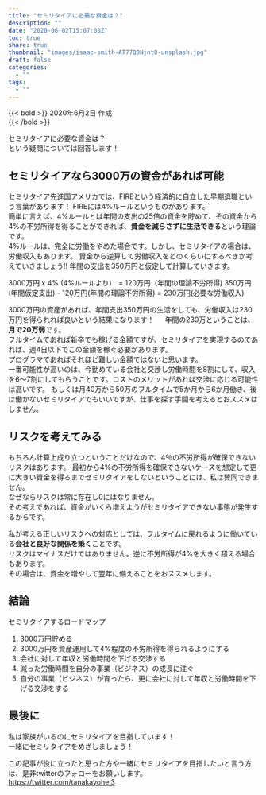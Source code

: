 ```yaml
---
title: "セミリタイアに必要な資金は？"
description: ""
date: "2020-06-02T15:07:08Z"
toc: true
share: true
thumbnail: "images/isaac-smith-AT77Q0Njnt0-unsplash.jpg"
draft: false
categories:
  - ""
tags:
  - ""
---
```


{{< bold >}}
2020年6月2日 作成  
{{< /bold >}}

セミリタイアに必要な資金は？  
という疑問については回答します！

<!--more-->

## セミリタイアなら3000万の資金があれば可能

セミリタイア先進国アメリカでは、FIREという経済的に自立した早期退職という言葉があります！ 
FIREには4%ルールというものがあります。  
簡単に言えば、4%ルールとは年間の支出の25倍の資金を貯めて、その資金から4%の不労所得を得ることができれば、**資金を減らさずに生活できる**という理論です。  
4%ルールは、完全に労働をやめた場合です。しかし、セミリタイアの場合は、労働収入もあります。
資金から逆算して労働収入をどのくらいにするべきか考えていきましょう!!
年間の支出を350万円と仮定して計算していきます。

3000万円 x 4% (4%ルールより)　= 120万円（年間の理論不労所得)
350万円(年間仮定支出) - 120万円(年間の理論不労所得) = 230万円(必要な労働収入)

3000万円の資産があれば、年間支出350万円の生活をしても、労働収入は230万円を得られれば良いという結果になります！ 　
年間の230万ということは、**月で20万弱**です。  
フルタイムであれば新卒でも稼げる金額ですが、セミリタイアを実現するのであれば、週4日以下でこの金額を稼ぐ必要があります。  
プログラマであればそれほど難しい金額ではないと思います。  
一番可能性が高いのは、今勤めている会社と交渉し労働時間を8割にして、収入を6～7割にしてもらうことです。コストのメリットがあれば交渉に応じる可能性は高いです。
もしくは月40万から50万のフルタイムで5か月から6か月働き、後は働かないセミリタイアでもいいですが、仕事を探す手間を考えるとおススメはしません。  

## リスクを考えてみる

もちろん計算上成り立つということだけなので、4％の不労所得が確保できないリスクはあります。
最初から4%の不労所得を確保できないケースを想定して更に大きい資金を得るまでセミリタイアをしないということには、私は賛同できません。  
なぜならリスクは常に存在し0にはなりません。  
その考えであれば、資金がいくら増えようがセミリタイアできない事態が発生するからです。  

私が考える正しいリスクへの対応としては、フルタイムに戻れるように働いている**会社と良好な関係を築く**ことです。  
リスクはマイナスだけではありません。逆に不労所得が4%を大きく超える場合もあります。  
その場合は、資金を増やして翌年に備えることをおススメします。  

## 結論

セミリタイアするロードマップ

1. 3000万円貯める
1. 3000万円を資産運用して4%程度の不労所得を得られるようにする
1. 会社に対して年収と労働時間を下げる交渉する
1. 減った労働時間を自分の事業（ビジネス）の成長に注ぐ
1. 自分の事業（ビジネス）が育ったら、更に会社に対して年収と労働時間を下げる交渉をする

## 最後に

私は家族がいるのにセミリタイアを目指しています！  
一緒にセミリタイアをめざしましょう！

この記事が役に立ったと思った方や一緒にセミリタイアを目指したいと言う方は、是非twitterのフォローをお願いします。  
https://twitter.com/tanakayohei3
